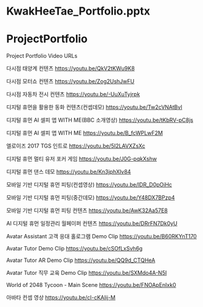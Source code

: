 # KwakHeeTae_Portfolio.pptx

# ProjectPortfolio
Project Portfolio Video URLs

다시점 태양계 컨텐츠
https://youtu.be/QkV2tKWu9K8

다시점 모터쇼 컨텐츠
https://youtu.be/Zog2UshJwFU

다시점 자동차 전시 컨텐츠
https://youtu.be/-UuXuTyjrpk

디지털 휴먼을 활용한 동화 컨텐츠(컨셉데모)
https://youtu.be/Tw2cVNAtBvI

디지털 휴먼 AI 셀피 앱 WITH ME(BBC 소개영상)
https://youtu.be/tKbRV-pC8js

디지털 휴먼 AI 셀피 앱 WITH ME
https://youtu.be/B_fcWPLwF2M

엘로이즈 2017 TGS 인트로
https://youtu.be/5I2LAVXZsXc

디지털 휴먼 멀티 유저 포커 게임
https://youtu.be/J0G-pqkXshw

디지털 휴먼 댄스 데모
https://youtu.be/Kn3jphXIv84

모바일 기반 디지털 휴먼 피팅(컨셉영상)
https://youtu.be/lDR_D0pOiHc

모바일 기반 디지털 휴먼 피팅(중간데모)
https://youtu.be/Y48DX7BPzp4

모바일 기반 디지털 휴먼 피팅 컨텐츠
https://youtu.be/AwK32Aa57E8

AI 디지털 휴먼 일정관리 월페이퍼 컨텐츠
https://youtu.be/DRrFN7Dk0yU

Avatar Assistant 고객 응대 홀로그램 Demo Clip
https://youtu.be/B60RKYnT170

Avatar Tutor Demo Clip
https://youtu.be/cSOfLxSvh6g

Avatar Tutor AR Demo Clip
https://youtu.be/QQ9d_CTQHeA

Avatar Tutor 직무 교육 Demo Clip
https://youtu.be/SXMdo4A-N5I

World of 2048 Tycoon - Main Scene
https://youtu.be/FNOApEnIxk0

아바타 컨셉 영상
https://youtu.be/cI-cKAlij-M
